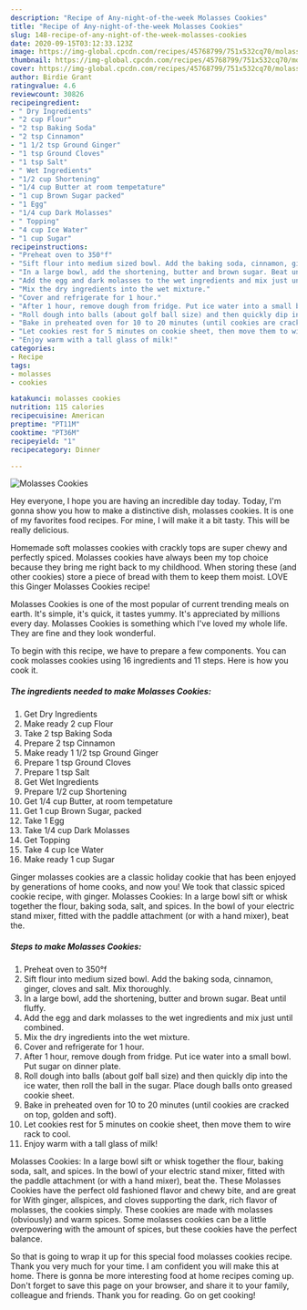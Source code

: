 ```yaml
---
description: "Recipe of Any-night-of-the-week Molasses Cookies"
title: "Recipe of Any-night-of-the-week Molasses Cookies"
slug: 148-recipe-of-any-night-of-the-week-molasses-cookies
date: 2020-09-15T03:12:33.123Z
image: https://img-global.cpcdn.com/recipes/45768799/751x532cq70/molasses-cookies-recipe-main-photo.jpg
thumbnail: https://img-global.cpcdn.com/recipes/45768799/751x532cq70/molasses-cookies-recipe-main-photo.jpg
cover: https://img-global.cpcdn.com/recipes/45768799/751x532cq70/molasses-cookies-recipe-main-photo.jpg
author: Birdie Grant
ratingvalue: 4.6
reviewcount: 30826
recipeingredient:
- " Dry Ingredients"
- "2 cup Flour"
- "2 tsp Baking Soda"
- "2 tsp Cinnamon"
- "1 1/2 tsp Ground Ginger"
- "1 tsp Ground Cloves"
- "1 tsp Salt"
- " Wet Ingredients"
- "1/2 cup Shortening"
- "1/4 cup Butter at room tempetature"
- "1 cup Brown Sugar packed"
- "1 Egg"
- "1/4 cup Dark Molasses"
- " Topping"
- "4 cup Ice Water"
- "1 cup Sugar"
recipeinstructions:
- "Preheat oven to 350°f"
- "Sift flour into medium sized bowl. Add the baking soda, cinnamon, ginger, cloves and salt. Mix thoroughly."
- "In a large bowl, add the shortening, butter and brown sugar. Beat until fluffy."
- "Add the egg and dark molasses to the wet ingredients and mix just until combined."
- "Mix the dry ingredients into the wet mixture."
- "Cover and refrigerate for 1 hour."
- "After 1 hour, remove dough from fridge. Put ice water into a small bowl. Put sugar on dinner plate."
- "Roll dough into balls (about golf ball size) and then quickly dip into the ice water, then roll the ball in the sugar. Place dough balls onto greased cookie sheet."
- "Bake in preheated oven for 10 to 20 minutes (until cookies are cracked on top, golden and soft)."
- "Let cookies rest for 5 minutes on cookie sheet, then move them to wire rack to cool."
- "Enjoy warm with a tall glass of milk!"
categories:
- Recipe
tags:
- molasses
- cookies

katakunci: molasses cookies 
nutrition: 115 calories
recipecuisine: American
preptime: "PT11M"
cooktime: "PT36M"
recipeyield: "1"
recipecategory: Dinner

---
```



![Molasses Cookies](https://img-global.cpcdn.com/recipes/45768799/751x532cq70/molasses-cookies-recipe-main-photo.jpg)

Hey everyone, I hope you are having an incredible day today. Today, I'm gonna show you how to make a distinctive dish, molasses cookies. It is one of my favorites food recipes. For mine, I will make it a bit tasty. This will be really delicious.

Homemade soft molasses cookies with crackly tops are super chewy and perfectly spiced. Molasses cookies have always been my top choice because they bring me right back to my childhood. When storing these (and other cookies) store a piece of bread with them to keep them moist. LOVE this Ginger Molasses Cookies recipe!

Molasses Cookies is one of the most popular of current trending meals on earth. It's simple, it's quick, it tastes yummy. It's appreciated by millions every day. Molasses Cookies is something which I've loved my whole life. They are fine and they look wonderful.


To begin with this recipe, we have to prepare a few components. You can cook molasses cookies using 16 ingredients and 11 steps. Here is how you cook it.

<!--inarticleads1-->

##### The ingredients needed to make Molasses Cookies:

1. Get  Dry Ingredients
1. Make ready 2 cup Flour
1. Take 2 tsp Baking Soda
1. Prepare 2 tsp Cinnamon
1. Make ready 1 1/2 tsp Ground Ginger
1. Prepare 1 tsp Ground Cloves
1. Prepare 1 tsp Salt
1. Get  Wet Ingredients
1. Prepare 1/2 cup Shortening
1. Get 1/4 cup Butter, at room tempetature
1. Get 1 cup Brown Sugar, packed
1. Take 1 Egg
1. Take 1/4 cup Dark Molasses
1. Get  Topping
1. Take 4 cup Ice Water
1. Make ready 1 cup Sugar


Ginger molasses cookies are a classic holiday cookie that has been enjoyed by generations of home cooks, and now you! We took that classic spiced cookie recipe, with ginger. Molasses Cookies: In a large bowl sift or whisk together the flour, baking soda, salt, and spices. In the bowl of your electric stand mixer, fitted with the paddle attachment (or with a hand mixer), beat the. 

<!--inarticleads2-->

##### Steps to make Molasses Cookies:

1. Preheat oven to 350°f
1. Sift flour into medium sized bowl. Add the baking soda, cinnamon, ginger, cloves and salt. Mix thoroughly.
1. In a large bowl, add the shortening, butter and brown sugar. Beat until fluffy.
1. Add the egg and dark molasses to the wet ingredients and mix just until combined.
1. Mix the dry ingredients into the wet mixture.
1. Cover and refrigerate for 1 hour.
1. After 1 hour, remove dough from fridge. Put ice water into a small bowl. Put sugar on dinner plate.
1. Roll dough into balls (about golf ball size) and then quickly dip into the ice water, then roll the ball in the sugar. Place dough balls onto greased cookie sheet.
1. Bake in preheated oven for 10 to 20 minutes (until cookies are cracked on top, golden and soft).
1. Let cookies rest for 5 minutes on cookie sheet, then move them to wire rack to cool.
1. Enjoy warm with a tall glass of milk!


Molasses Cookies: In a large bowl sift or whisk together the flour, baking soda, salt, and spices. In the bowl of your electric stand mixer, fitted with the paddle attachment (or with a hand mixer), beat the. These Molasses Cookies have the perfect old fashioned flavor and chewy bite, and are great for With ginger, allspices, and cloves supporting the dark, rich flavor of molasses, the cookies simply. These cookies are made with molasses (obviously) and warm spices. Some molasses cookies can be a little overpowering with the amount of spices, but these cookies have the perfect balance. 

So that is going to wrap it up for this special food molasses cookies recipe. Thank you very much for your time. I am confident you will make this at home. There is gonna be more interesting food at home recipes coming up. Don't forget to save this page on your browser, and share it to your family, colleague and friends. Thank you for reading. Go on get cooking!
